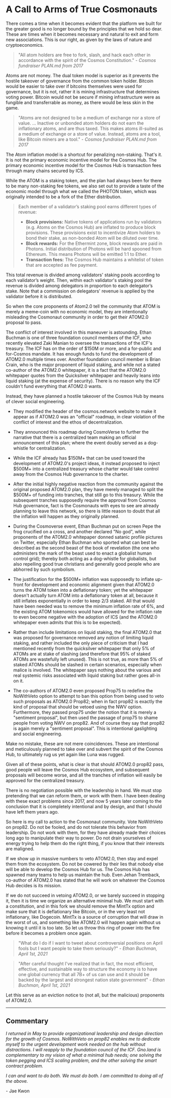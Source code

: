 # A Call to Arms of True Cosmonauts

There comes a time when it becomes evident that the platform we built for the
greater good is no longer bound by the principles that we hold so dear. These
are times when it becomes necessary and natural to exit and form new
associations. This is our right, as given by the laws of nature and
cryptoeconomics.

> "All atom holders are free to fork, slash, and hack each other in accordance
with the spirit of the Cosmos Constitution." - _Cosmos fundraiser PLAN.md from 2017_

Atoms are not money. The dual token model is superior as it prevents the
hostile takeover of governance from the common token holder. Bitcoin would be
easier to take over if bitcoins themselves were used for governance, but it is
not, rather it is  mining infrastructure that determines voting power. Bitcoin
would not be secure if mining infrastructure were as fungible and transferrable
as money, as there would be less skin in the game.

> "Atoms are not designed to be a medium of exchange nor a store of value.  ...
Inactive or unbonded atom holders do not earn the inflationary atoms, and are
thus taxed. This makes atoms ill-suited as a medium of exchange or a store of
value. Instead, atoms are a tool, like Bitcoin miners are a tool." - _Cosmos fundraiser PLAN.md from 2017_

The Atom inflation model is a shortcut for penalizing non-staking. That's it.
It is not the primary economic incentive model for the Cosmos Hub. The primary
economic incentive model for the Cosmos Hub is transaction fees through many
chains secured by ICS.

While the ATOM is a staking token, and the plan had always been for there to be
many non-staking fee tokens, we also set out to provide a taste of the economic
model through what we called the PHOTON token, which was originally intended to
be a fork of the Ether distribution.

> Each member of a validator’s staking pool earns different types of revenue:
>  * **Block provisions:** Native tokens of applications run by validators
>    (e.g.  Atoms on the Cosmos Hub) are inflated to produce block provisions.
>    These provisions exist to incentivize Atom holders to bond their stake, as
>    non-bonded Atom will be diluted over time.
>  * **Block rewards:** For the Ethermint zone, block rewards are paid in
>    Photons. Initial distribution of Photons will be hard spooned from
>    Ethereum.  This means Photons will be emitted 1:1 to Ether.
>  * **Transaction fees:** The Cosmos Hub maintains a whitelist of token that
>    are accepted as fee payment.

This total revenue is divided among validators' staking pools according to each
validator’s weight. Then, within each validator's staking pool the revenue is
divided among delegators in proportion to each delegator’s stake. Note that a
commission on delegators' revenue is applied by the validator before it is
distributed.

So when the core proponents of Atom2.0 tell the community that ATOM is merely a
meme-coin with no economic model, they are intentionally misleading the
Cosmonaut community in order to get their ATOM2.0 proposal to pass.

The conflict of interest involved in this maneuver is astounding. Ethan Buchman
is one of three foundation council members of the ICF, who recently elevated
Zaki Manian to oversee the transactions of the ICF's treasury. The ICF has on
the order of $150M or more, and a for-public and for-Cosmos mandate. It has
enough funds to fund the development of ATOM2.0 multiple times over. Another
foundation council member is Brian Crain, who is the major proponent of liquid
staking, and while not a stated co-author of the ATOM2.0 whitepaper, it is a
fact that the ATOM2.0 whitepaper quotes from the Quicksilver whitepaper and
heavily leans into liquid staking (at the expense of security). There is no
reason why the ICF couldn't fund everything that ATOM2.0 wants.

Instead, they have planned a hostile takeover of the Cosmos Hub by means of
clever social engineering.

* They modified the header of the cosmos.network website to make it appear as
  if ATOM2.0 was an "official" roadmap, in clear violation of the conflict of
  interest and the ethos of decentralization.

* They announced this roadmap during CosmoVerse to further the narrative that
  there is a centralized team making an official announcement of this plan;
  where the event doubly served as a dog-whistle for centralization.

* While the ICF already has $150M+ that can be used toward the development of
  ATOM2.0's project ideas, it instead proposed to inject $500M+ into a
  centralized treasury whose charter would take control away from the Cosmos
  Hub governance to the charter.

* After the initial highly negative reaction from the community against the
  original proposed ATOM2.0 plan, they have merely managed to split the $500M+
  of funding into tranches, that still go to this treasury. While the
  subsequent tranches supposedly require the approval from Cosmos Hub
  governance, fact is the Cosmonauts with eyes to see are already planning to
  leave this network, so there is little reason to doubt that all the inflation
  will happen as they originally planned.

* During the Cosmoverse event, Ethan Buchman put on screen Pepe the frog
  crucified on a cross, and another declared "No god", while proponents of the
  ATOM2.0 whitepaper donned satanic profile pictures on Twitter, especially
  Ethan Buchman who sported what can best be described as the second beast of
  the book of revelation (the one who administers the mark of the beast used to
  enact a globalist human control grid); thereby both acting as a dog-whistle
  for globalists, but also repelling good true christians and generally good
  people who are abhorred by such symbolism.

* The justification for the $500M+ inflation was supposedly to inflate up-front
  for development and economic alignment given that ATOM2.0 turns the ATOM
  token into a deflationary token; yet the whitepaper doesn't actually turn
  ATOM into a deflationary token at all, because it still inflates
  exponentially in order to keep 2/3 staked. All that would have been needed
  was to remove the minimum inflation rate of 6%, and the existing ATOM
  tokenomics would have allowed for the inflation rate to even become negative
  with the adoption of ICS (and the ATOM2.0 whitepaper even admits that this is
  to be expected).

* Rather than include limitations on liquid staking, the final ATOM2.0 that was
  proposed for governance removed any notion of limiting liquid staking, and
  rather included the only piece of criticism that I had mentioned recently
  from the quicksilver whitepaper that only 5% of ATOMs are at stake of
  slashing (and therefore that 95% of staked ATOMs are wastefully left unused).
  This is not true, as more than 5% of staked ATOMs should be slashed in
  certain scenarios, especially when malice is involved. The whitepaper says
  nothing about the various and real systemic risks associated with liquid
  staking but rather goes all-in on it.

* The co-authors of ATOM2.0 even proposed Prop75 to redefine the NoWithVeto
  option to attempt to ban this option from being used to veto such proposals
  as ATOM2.0 Prop82; when in fact prop82 is exactly the kind of proposal that
  should be vetoed using the NWV option. Furthermore, they passed prop75 under
  the notion that it is merely a "sentiment proposal", but then used the
  passage of prop75 to shame people from voting NWV on prop82. And of course
  they say that prop82 is again merely a "sentiment proposal". This is
  intentional gaslighting and social engineering.

Make no mistake, these are not mere coincidences. These are intentional and
meticulously planned to take over and subvert the spirit of the Cosmos Hub, to
ultimately rug us yet again like Luna was rugged.

Given all of these points, what is clear is that should ATOM2.0 prop82 pass,
good people will leave the Cosmos Hub ecosystem, and subsequent proposals will
become worse, and all the tranches of inflation will easily be approved for the
centralized treasury.

There is no negotiation possible with the leadership in hand. We must stop
pretending that we can reform them, or work with them. I have been dealing with
these exact problems since 2017, and now 5 years later coming to the conclusion
that it is completely intentional and by design, and that I should have left
them years ago.

So here is my call to action to the Cosmonaut community. Vote NoWithVeto on
prop82. Do not be fooled, and do not tolerate this behavior from leadership. Do
not work with them, for they have already made their choices long ago to
manipulate their way to power. Do not drain yourselves of energy trying to help
them do the right thing, if you know that their interests are maligned.

If we show up in massive numbers to veto ATOM2.0, then stay and expel them from
the ecosystem. Do not be cowered by their lies that nobody else will be able to
develop the Cosmos Hub for us. The Cosmos Hub has spawned many teams to help us
maintain the hub. Even Jehan Tremback, co-author of ATOM2.0 has stated that he
will work on whatever the Cosmos Hub decides is its mission. 

If we do not succeed in vetoing ATOM2.0, or we barely succeed in stopping it,
then it is time we organize an alternative minimal hub. We must start with a
constitution, and in this fork we should remove the MintTx option and make sure
that it is deflationary like Bitcoin, or in the very least not inflationary,
like Dogecoin. MintTx is a source of corruption that will draw in the worst of
us, and something like ATOM2.0 will happen again without us knowing it until it
is too late. So let us throw this ring of power into the fire before it becomes
a problem once again.

> "What do I do if I want to tweet about controversial positions on April fools
> but I want people to take them seriously?" - _Ethan Buchman, April 1st, 2021_

> "After careful thought I've realized that in fact, the most efficient,
> effective, and sustainable way to structure the economy is to have one global
> currency that all 7B+ of us can use and it should be backed by the largest
> and strongest nation state government" - _Ethan Buchman, April 1st, 2021_

Let this serve as an eviction notice to (not all, but the malicious) proponents of ATOM2.0.

----

## Commentary

_I returned in May to provide organizational leadership and design direction for the
growth of Cosmos. NoWithVeto on prop82 enables me to dedicate myself to the urgent
development work needed on the hub without distractions. I will reapply to the foundation
council of the ICF. Gno.land is complementary to my vision of what a minimal hub needs;
one solving the token pegging and ICS scaling problem, and the other solving the smart
contract problem._

_I can and want to do both._
_We must do both._
_I am committed to doing all of the above._

\- Jae Kwon
